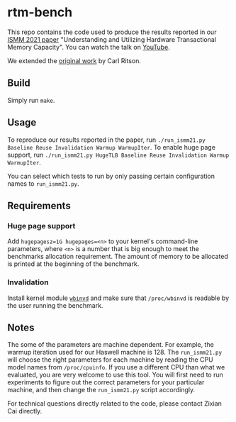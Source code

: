 # rtm-bench
This repo contains the code used to produce the results reported in our [ISMM 2021 paper](https://doi.org/10.1145/3459898.3463901) "Understanding and Utilizing Hardware Transactional Memory Capacity". You can watch the talk on [YouTube](https://www.youtube.com/watch?v=IIETZja3ops).

We extended the [original work](https://github.com/perlfu/rtm-bench) by Carl Ritson.

## Build
Simply run `make`.

## Usage
To reproduce our results reported in the paper, run `./run_ismm21.py Baseline Reuse Invalidation Warmup WarmupIter`.
To enable huge page support, run `./run_ismm21.py HugeTLB Baseline Reuse Invalidation Warmup WarmupIter`.

You can select which tests to run by only passing certain configuration names to `run_ismm21.py`.

## Requirements
### Huge page support
Add `hugepagesz=1G hugepages=<n>` to your kernel's command-line parameters, where `<n>` is a number that is big enough to meet the benchmarks allocation requirement.
The amount of memory to be allocated is printed at the beginning of the benchmark.

### Invalidation
Install kernel module [`wbinvd`](https://github.com/caizixian/wbinvd) and make sure that `/proc/wbinvd` is readable by the user running the benchmark.

## Notes
The some of the parameters are machine dependent. For example, the warmup iteration used for our Haswell machine is 128.
The `run_ismm21.py` will choose the right parameters for each machine by reading the CPU model names from `/proc/cpuinfo`.
If you use a different CPU than what we evaluated, you are very welcome to use this tool.
You will first need to run experiments to figure out the correct parameters for your particular machine, and then change the `run_ismm21.py` script accordingly.

For technical questions directly related to the code, please contact Zixian Cai directly.
